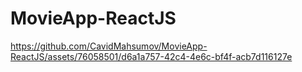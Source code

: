 # MovieApp-ReactJS





https://github.com/CavidMahsumov/MovieApp-ReactJS/assets/76058501/d6a1a757-42c4-4e6c-bf4f-acb7d116127e


